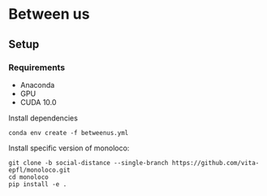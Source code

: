 # Between us

## Setup

### Requirements
- Anaconda
- GPU
- CUDA 10.0

Install dependencies
```
conda env create -f betweenus.yml
```

Install specific version of monoloco:
```
git clone -b social-distance --single-branch https://github.com/vita-epfl/monoloco.git
cd monoloco
pip install -e .
```